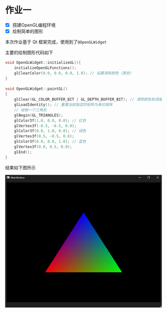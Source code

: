 # 作业一
- [x] 搭建OpenGL编程环境
- [x] 绘制简单的图形 

本次作业基于 Qt 框架完成，使用到了`QOpenGLWidget`

主要的绘制图形代码如下
```C++
void OpenGLWidget::initializeGL(){
    initializeOpenGLFunctions();
    glClearColor(0.0, 0.0, 0.0, 1.0); // 设置清除颜色（黑色）
}

void OpenGLWidget::paintGL()
{
    glClear(GL_COLOR_BUFFER_BIT | GL_DEPTH_BUFFER_BIT); // 清除颜色和深度缓冲区
    glLoadIdentity(); // 重置当前指定的矩阵为单位矩阵
    // 绘制一个三角形
    glBegin(GL_TRIANGLES);
    glColor3f(1.0, 0.0, 0.0); // 红色
    glVertex3f(-0.5, -0.5, 0.0);
    glColor3f(0.0, 1.0, 0.0); // 绿色
    glVertex3f(0.5, -0.5, 0.0);
    glColor3f(0.0, 0.0, 1.0); // 蓝色
    glVertex3f(0.0, 0.5, 0.0);
    glEnd();
}
```
结果如下图所示

![结果](./images/outcome.png "结果")
